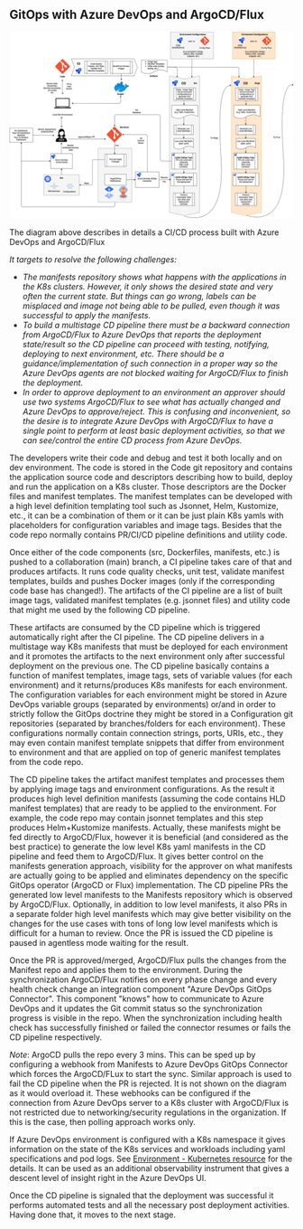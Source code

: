 ## GitOps with Azure DevOps and ArgoCD/Flux

![gitops-detailed-flow.png](images/gitops-detailed-flow.png)

The diagram above describes in details a CI/CD process built with Azure DevOps and ArgoCD/Flux 


<i>
It targets to resolve the following challenges:

- The manifests repository shows what happens with the applications in the K8s clusters. However, it only shows the desired state and very often the current state. But things can go wrong, labels can be misplaced and image not being able to be pulled, even though it was successful to apply the manifests. 
- To build a multistage CD pipeline there must be a backward connection from ArgoCD/Flux to Azure DevOps that reports the deployment state/result so the CD pipeline can proceed with testing, notifying, deploying to next environment, etc. There should be a guidance/implementation of such connection in a proper way so the Azure DevOps agents are not blocked waiting for ArgoCD/Flux to finish the deployment.
- In order to approve deployment to an environment an approver should use two systems ArgoCD/Flux to see what has actually changed and Azure DevOps to approve/reject. This is confusing and inconvenient, so the desire is to integrate Azure DevOps with ArgoCD/Flux to have a single point to perform at least basic deployment activities, so that we can see/control the entire CD process from Azure DevOps.
</i>

The developers write their code and debug and test it both locally and on dev environment. The code is stored in the Code git repository and contains the application source code and descriptors describing how to build, deploy and run the application on a K8s cluster. Those descriptors are the Docker files and manifest templates. The manifest templates can be developed with a high level definition templating tool such as Jsonnet, Helm, Kustomize, etc., it can be a combination of them or it can be just plain K8s yamls with placeholders for configuration variables and image tags. Besides that the code repo normally contains PR/CI/CD pipeline definitions and utility code.  

Once either of the code components (src, Dockerfiles, manifests, etc.) is pushed to a collaboration (main) branch, a CI pipeline takes care of that and produces artifacts. It runs code quality checks, unit test, validate manifest templates, builds and pushes Docker images (only if the corresponding code base has changed!). The artifacts of the CI pipeline are a list of built image tags, validated manifest templates (e.g. jsonnet files) and utility code that might me used by the following CD pipeline. 

These artifacts are consumed by the CD pipeline which is triggered automatically right after the CI pipeline. The CD pipeline delivers in a multistage way K8s manifests that must be deployed for each environment and it promotes the artifacts to the next environment only after successful deployment on the previous one. The CD pipeline basically contains a function of manifest templates, image tags, sets of variable values (for each environment) and it returns/produces K8s manifests for each environment. The configuration variables for each environment might be stored in Azure DevOps variable groups (separated by environments) or/and in order to strictly follow the GitOps doctrine they might be stored in a Configuration git repositories (separated by branches/folders for each environment). These configurations normally contain connection strings, ports, URIs, etc., they may even contain manifest template snippets that differ from environment to environment and that are applied on top of generic manifest templates from the code repo. 

The CD pipeline takes the artifact manifest templates and processes them by applying image tags and environment configurations. As the result it produces high level definition manifests (assuming the code contains HLD manifest templates) that are ready to be applied to the environment. For example, the code repo may contain jsonnet templates and this step produces Helm+Kustomize manifests. Actually, these manifests might be fed directly to ArgoCD/Flux, however it is beneficial (and considered as the best practice) to generate the low level K8s yaml manifests in the CD pipeline and feed them to ArgoCD/Flux. It gives better control on the manifests generation approach, visibility for the approver on what manifests are actually going to be applied and eliminates dependency on the specific GitOps operator (ArgoCD or Flux) implementation. The CD pipeline PRs the generated low level manifests to the Manifests repository which is observed by ArgoCD/Flux. Optionally, in addition to low level manifests, it also PRs in a separate folder high level manifests which may give better visibility on the changes for the use cases with tons of long low level manifests which is difficult for a human to review. Once the PR is issued the CD pipeline is paused in agentless mode waiting for the result.

Once the PR is approved/merged, ArgoCD/Flux pulls the changes from the Manifest repo and applies them to the environment. During the synchronization ArgoCD/Flux notifies on every phase change and every health check change an integration component "Azure DevOps GitOps Connector". This component "knows" how to communicate to Azure DevOps and it updates the Git commit status so the synchronization progress is visible in the repo. When the synchronization including health check has successfully finished or failed the connector resumes or fails the CD pipeline respectively. 

*Note*: ArgoCD pulls the repo every 3 mins. This can be sped up by configuring a webhook from Manifests to Azure DevOps GitOps Connector which forces the ArgoCD/FLux to start the sync. Similar approach is used to fail the CD pipeline when the PR is rejected.
It is not shown on the diagram as it would overload it. These webhooks can be configured if the connection from Azure DevOps server to a K8s cluster with ArgoCD/Flux is not restricted due to networking/security regulations in the organization. If this is the case, then polling approach works only.

If Azure DevOps environment is configured with a K8s namespace it gives information on the state of the K8s services and workloads including yaml specifications and pod logs. See [Environment - Kubernetes resource](https://docs.microsoft.com/azure/devops/pipelines/process/environments-kubernetes?view=azure-devops) for the details. It can be used as an additional observability instrument that gives a descent level of insight right in the Azure DevOps UI.

Once the CD pipeline is signaled that the deployment was successful it performs automated tests and all the necessary post deployment activities. Having done that, it moves to the next stage. 
